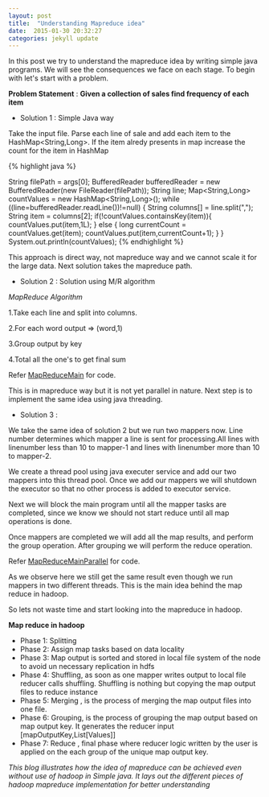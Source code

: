 ```yaml
---
layout: post
title:  "Understanding Mapreduce idea"
date:  2015-01-30 20:32:27
categories: jekyll update
---
```


In this post we try to understand the mapreduce idea by writing simple java programs. We will see the consequences we face on each stage. To begin with let's start with a problem.

**Problem Statement** : **Given a collection of sales find frequency of each item**

* Solution 1 : Simple Java way

Take the input file.
Parse each line of sale and add each item to the HashMap<String,Long>. 
If the item alredy presents in map increase the count for the item in HashMap

{% highlight java %}

String filePath = args[0];
BufferedReader bufferedReader = new BufferedReader(new FileReader(filePath));
String line;
Map<String,Long> countValues = new HashMap<String,Long>();
    while ((line=bufferedReader.readLine())!=null) {
        String columns[] = line.split(",");
        String item = columns[2];
        if(!countValues.containsKey(item)){
              countValues.put(item,1L);
        } else {
           long currentCount = countValues.get(item);
           countValues.put(item,currentCount+1);
         }
      }
System.out.println(countValues);
{% endhighlight %}


This approach is direct way, not mapreduce way and we cannot scale it for the large data. Next solution takes the mapreduce path.

* Solution 2 : Solution using M/R algorithm

*MapReduce Algorithm*

1.Take each line and split into columns.

2.For each word output => (word,1)

3.Group output by key

4.Total all the one's to get final sum

Refer [MapReduceMain](https://github.com/Shasidhar/mr_in_java/blob/master/src/main/java/com/shashidhar/mrinjava/MapReduceMain.java) for code.

This is in mapreduce way but it is not yet parallel in nature. Next step is to implement the same idea using java threading.

* Solution 3 : 


We take the same idea of solution 2 but we run two mappers now. Line number determines which mapper a line is sent for processing.All lines with linenumber less than 10 to mapper-1 and lines with linenumber more than 10 to mapper-2. 

We create a thread pool using java executer service and add our two mappers into this thread pool. Once we add our mappers we will shutdown the executor so that no other process is added to executor service. 

Next we will block the main program until all the mapper tasks are completed, since we know we should not start reduce until all map operations is done.

Once mappers are completed we will add all the map results, and perform the group operation.
After grouping we will perform the reduce operation.

Refer [MapReduceMainParallel](https://github.com/Shasidhar/mr_in_java/blob/master/src/main/java/com/shashidhar/mrinjava/MapReduceMainParallel.java) for code.


As we observe here we still get the same result even though we run mappers in two different threads. This is the main idea behind the map reduce in hadoop.

So lets not waste time and start looking into the mapreduce in hadoop.

**Map reduce in hadoop**

* Phase 1: Splitting
* Phase 2: Assign map tasks based on data locality
* Phase 3: Map output is sorted and stored in local file system of the node to avoid un necessary replication in hdfs
* Phase 4: Shuffling, as soon as one mapper writes output to local file reducer calls shuffling. Shuffling is nothing but copying the map output files to reduce instance
* Phase 5: Merging , is the process of merging the map output files into one file.
* Phase 6: Grouping, is the process of grouping the map output based on map output key. It generates the reducer input [mapOutputKey,List[Values]]
* Phase 7: Reduce , final phase where reducer logic written by the user is applied on the each group of the unique map output key.

*This blog illustrates how the idea of mapreduce can be achieved even without use of hadoop in Simple java. It lays out the different pieces of hadoop mapreduce implementation for better understanding*